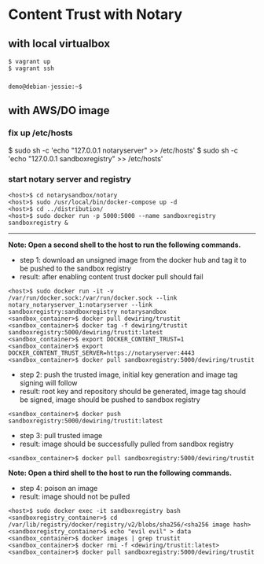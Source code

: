 # Content Trust with Notary 

## with local virtualbox
```
$ vagrant up
$ vagrant ssh
```

### 
```
demo@debian-jessie:~$ 
```

## with AWS/DO image

### fix up /etc/hosts
<host>$ sudo sh -c 'echo "127.0.0.1 notaryserver" >> /etc/hosts'
<host>$ sudo sh -c 'echo "127.0.0.1 sandboxregistry" >> /etc/hosts'

### start notary server and registry
```
<host>$ cd notarysandbox/notary
<host>$ sudo /usr/local/bin/docker-compose up -d
<host>$ cd ../distribution/
<host>$ sudo docker run -p 5000:5000 --name sandboxregistry sandboxregistry &
```

----
**Note: Open a second shell to the host to run the following commands.**
- step 1: download an unsigned image from the docker hub and tag it to be pushed to the sandbox registry
- result: after enabling content trust docker pull should fail

```
<host>$ sudo docker run -it -v /var/run/docker.sock:/var/run/docker.sock --link notary_notaryserver_1:notaryserver --link sandboxregistry:sandboxregistry notarysandbox
<sandbox_container>$ docker pull dewiring/trustit
<sandbox_container>$ docker tag -f dewiring/trustit sandboxregistry:5000/dewiring/trustit:latest
<sandbox_container>$ export DOCKER_CONTENT_TRUST=1
<sandbox_container>$ export DOCKER_CONTENT_TRUST_SERVER=https://notaryserver:4443
<sandbox_container>$ docker pull sandboxregistry:5000/dewiring/trustit
```

- step 2: push the trusted image, initial key generation and image tag signing will follow
- result: root key and repository should be generated, image tag should be signed, image should be pushed to sandbox registry
```
<sandbox_container>$ docker push sandboxregistry:5000/dewiring/trustit:latest
```

- step 3: pull trusted image
- result: image should be successfully pulled from sandbox registry
```
<sandbox_container>$ docker pull sandboxregistry:5000/dewiring/trustit
```

**Note: Open a third shell to the host to run the following commands.**
- step 4: poison an image
- result: image should not be pulled
```
<host>$ sudo docker exec -it sandboxregistry bash
<sandboxregistry_container>$ cd /var/lib/registry/docker/registry/v2/blobs/sha256/<sha256 image hash>
<sandboxregistry_container>$ echo "evil evil" > data
<sandbox_container>$ docker images | grep trustit
<sandbox_container>$ docker rmi -f <dewiring/trustit:latest>
<sandbox_container>$ docker pull sandboxregistry:5000/dewiring/trustit
```
